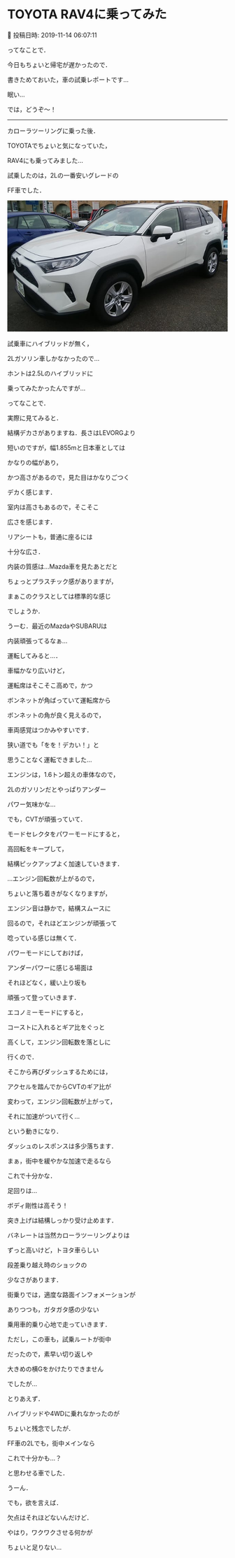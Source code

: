 # TOYOTA RAV4に乗ってみた

📅 投稿日時: 2019-11-14 06:07:11

ってなことで．


今日もちょいと帰宅が遅かったので．


書きためておいた，車の試乗レポートです…





眠い…





では，どうぞ～！


---





カローラツーリングに乗った後．


TOYOTAでちょいと気になっていた，


RAV4にも乗ってみました…





試乗したのは，2Lの一番安いグレードの


FF車でした．




![e0e036a61b6aa2cd21cee2d7f3975f02.jpg](images/e0e036a61b6aa2cd21cee2d7f3975f02.jpg)







試乗車にハイブリッドが無く，


2Lガソリン車しかなかったので…


ホントは2.5Lのハイブリッドに


乗ってみたかったんですが…





ってなことで．


実際に見てみると．


結構デカさがありますね．長さはLEVORGより


短いのですが，幅1.855mと日本車としては


かなりの幅があり，


かつ高さがあるので，見た目はかなりごつく


デカく感じます．





室内は高さもあるので，そこそこ


広さを感じます．


リアシートも，普通に座るには


十分な広さ．


内装の質感は…Mazda車を見たあとだと


ちょっとプラスチック感がありますが，


まぁこのクラスとしては標準的な感じ


でしょうか．


うーむ．最近のMazdaやSUBARUは


内装頑張ってるなぁ…





運転してみると…．


車幅かなり広いけど，


運転席はそこそこ高めで，かつ


ボンネットが角ばっていて運転席から


ボンネットの角が良く見えるので，


車両感覚はつかみやすいです．


狭い道でも「をを！デカい！」と


思うことなく運転できました…





エンジンは，1.6トン超えの車体なので，


2Lのガソリンだとやっぱりアンダー


パワー気味かな…


でも，CVTが頑張っていて．


モードセレクタをパワーモードにすると，


高回転をキープして，


結構ピックアップよく加速していきます．


…エンジン回転数が上がるので，


ちょいと落ち着きがなくなりますが，


エンジン音は静かで，結構スムースに


回るので，それほどエンジンが頑張って


唸っている感じは無くて．


パワーモードにしておけば，


アンダーパワーに感じる場面は


それほどなく，緩い上り坂も


頑張って登っていきます．





エコノミーモードにすると，


コーストに入れるとギア比をぐっと


高くして，エンジン回転数を落としに


行くので．


そこから再びダッシュするためには，


アクセルを踏んでからCVTのギア比が


変わって，エンジン回転数が上がって，


それに加速がついて行く…


という動きになり．


ダッシュのレスポンスは多少落ちます．


まぁ，街中を緩やかな加速で走るなら


これで十分かな．





足回りは…


ボディ剛性は高そう！


突き上げは結構しっかり受け止めます．


バネレートは当然カローラツーリングよりは


ずっと高いけど，トヨタ車らしい


段差乗り越え時のショックの


少なさがあります．


街乗りでは，適度な路面インフォメーションが


ありつつも，ガタガタ感の少ない


乗用車的乗り心地で走っていきます．





ただし，この車も，試乗ルートが街中


だったので，素早い切り返しや


大きめの横Gをかけたりできません


でしたが…





とりあえず．


ハイブリッドや4WDに乗れなかったのが


ちょいと残念でしたが．


FF車の2Lでも，街中メインなら


これで十分かも…？


と思わせる車でした．





うーん．


でも，欲を言えば．


欠点はそれほどないんだけど．


やはり，ワクワクさせる何かが


ちょいと足りない…
